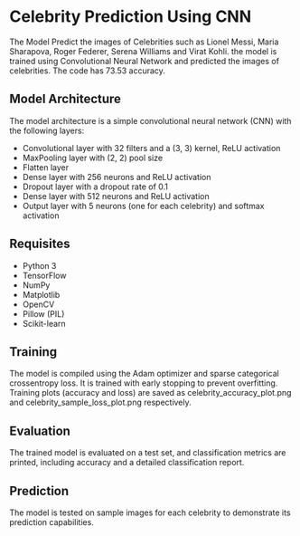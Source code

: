 # Celebrity Prediction Using CNN
The Model Predict the images of Celebrities such as Lionel Messi, Maria Sharapova, Roger Federer, Serena Williams and Virat Kohli.
the model is trained using Convolutional Neural Network and predicted the images of celebrities. The code has 73.53 accuracy.

## Model Architecture
The model architecture is a simple convolutional neural network (CNN) with the following layers:

* Convolutional layer with 32 filters and a (3, 3) kernel, ReLU activation
* MaxPooling layer with (2, 2) pool size
* Flatten layer
* Dense layer with 256 neurons and ReLU activation
* Dropout layer with a dropout rate of 0.1
* Dense layer with 512 neurons and ReLU activation
* Output layer with 5 neurons (one for each celebrity) and softmax activation

## Requisites
* Python 3
* TensorFlow
* NumPy
* Matplotlib
* OpenCV
* Pillow (PIL)
* Scikit-learn

## Training
The model is compiled using the Adam optimizer and sparse categorical crossentropy loss. It is trained with early stopping to prevent overfitting.
Training plots (accuracy and loss) are saved as celebrity_accuracy_plot.png and celebrity_sample_loss_plot.png respectively.

## Evaluation
The trained model is evaluated on a test set, and classification metrics are printed, including accuracy and a detailed classification report.

## Prediction
The model is tested on sample images for each celebrity to demonstrate its prediction capabilities.
